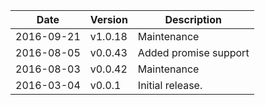 | Date        | Version | Description |
| ----------- | ------- | ----------- |
| 2016-09-21  | v1.0.18 | Maintenance |
| 2016-08-05  | v0.0.43 | Added promise support |
| 2016-08-03  | v0.0.42 | Maintenance |
| 2016-03-04  | v0.0.1  | Initial release. |
